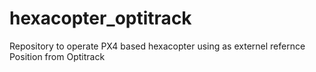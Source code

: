 # hexacopter_optitrack
Repository to operate PX4 based hexacopter using as externel refernce Position from Optitrack
